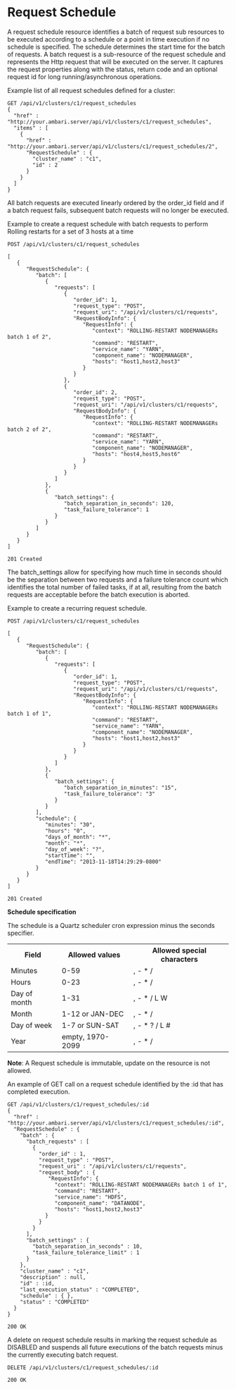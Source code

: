 <!---
Licensed to the Apache Software Foundation (ASF) under one or more
contributor license agreements. See the NOTICE file distributed with
this work for additional information regarding copyright ownership.
The ASF licenses this file to You under the Apache License, Version 2.0
(the "License"); you may not use this file except in compliance with
the License. You may obtain a copy of the License at

http://www.apache.org/licenses/LICENSE-2.0

Unless required by applicable law or agreed to in writing, software
distributed under the License is distributed on an "AS IS" BASIS,
WITHOUT WARRANTIES OR CONDITIONS OF ANY KIND, either express or implied.
See the License for the specific language governing permissions and
limitations under the License.
-->

# Request Schedule
A request schedule resource identifies a batch of request sub resources to be executed according to a schedule or a point in time execution if no schedule is specified. The schedule determines the start time for the batch of requests.
A batch request is a sub-resource of the request schedule and represents the Http request that will be executed on the server. It captures the request properties along with the status, return code and an optional request id for long running/asynchronous operations.

Example list of all request schedules defined for a cluster:

    GET /api/v1/clusters/c1/request_schedules
    {
      "href" : "http://your.ambari.server/api/v1/clusters/c1/request_schedules",
      "items" : [
        {
          "href" : "http://your.ambari.server/api/v1/clusters/c1/request_schedules/2",
          "RequestSchedule" : {
            "cluster_name" : "c1",
            "id" : 2
          }
        }
      ]
    }

All batch requests are executed linearly ordered by the order_id field and if a batch request fails, subsequent batch requests will no longer be executed.

Example to create a request schedule with batch requests to perform Rolling restarts for a set of 3 hosts at a time

    POST /api/v1/clusters/c1/request_schedules

    [
       {
          "RequestSchedule": {
             "batch": [
                {
                   "requests": [
                      {
                         "order_id": 1,
                         "request_type": "POST",
                         "request_uri": "/api/v1/clusters/c1/requests",
                         "RequestBodyInfo": {
                            "RequestInfo": {
                               "context": "ROLLING-RESTART NODEMANAGERs batch 1 of 2",
                               "command": "RESTART",
                               "service_name": "YARN",
                               "component_name": "NODEMANAGER",
                               "hosts": "host1,host2,host3"
                            }
                         }
                      },
                      {
                         "order_id": 2,
                         "request_type": "POST",
                         "request_uri": "/api/v1/clusters/c1/requests",
                         "RequestBodyInfo": {
                            "RequestInfo": {
                               "context": "ROLLING-RESTART NODEMANAGERs batch 2 of 2",
                               "command": "RESTART",
                               "service_name": "YARN",
                               "component_name": "NODEMANAGER",
                               "hosts": "host4,host5,host6"
                            }
                         }
                      }
                   ]
                },
                {
                   "batch_settings": {
                      "batch_separation_in_seconds": 120,
                      "task_failure_tolerance": 1
                   }
                }
             ]
          }
       }
    ]

    201 Created

The batch_settings allow for specifying how much time in seconds should be the separation between two requests and a failure tolerance count which identifies the total number of failed tasks, if at all, resulting from the batch requests are acceptable before the batch execution is aborted.

Example to create a recurring request schedule.

    POST /api/v1/clusters/c1/request_schedules

    [
       {
          "RequestSchedule": {
             "batch": [
                {
                   "requests": [
                      {
                         "order_id": 1,
                         "request_type": "POST",
                         "request_uri": "/api/v1/clusters/c1/requests",
                         "RequestBodyInfo": {
                            "RequestInfo": {
                               "context": "ROLLING-RESTART NODEMANAGERs batch 1 of 1",
                               "command": "RESTART",
                               "service_name": "YARN",
                               "component_name": "NODEMANAGER",
                               "hosts": "host1,host2,host3"
                            }
                         }
                      }
                   ]
                },
                {
                   "batch_settings": {
                      "batch_separation_in_minutes": "15",
                      "task_failure_tolerance": "3"
                   }
                }
             ],
             "schedule": {
                "minutes": "30",
                "hours": "0",
                "days_of_month": "*",
                "month": "*",
                "day_of_week": "?",
                "startTime": "",
                "endTime": "2013-11-18T14:29:29-0800"
             }
          }
       }
    ]

    201 Created

**Schedule specification**

The schedule is a Quartz scheduler cron expression minus the seconds specifier.

<table>
  <tr>
    <th>Field</th>
    <th>Allowed values</th>
    <th>Allowed special characters</th>
  </tr>
  <tr>
    <td>Minutes</td>
    <td>0-59</td>
    <td>, - * /</td>
  </tr>
  <tr>
    <td>Hours</td>
    <td>0-23</td>
    <td>, - * /</td>
  </tr>
  <tr>
    <td>Day of month</td>
    <td>1-31</td>
    <td>, - * / L W</td>
  </tr>
  <tr>
    <td>Month</td>
    <td>1-12 or JAN-DEC</td>
    <td>, - * /</td>
  </tr>
  <tr>
    <td>Day of week</td>
    <td>1-7 or SUN-SAT</td>
    <td>, - * ? / L #</td>
  </tr>
  <tr>
    <td>Year</td>
    <td>empty, 1970-2099</td>
    <td>, - * /</td>
  </tr>
</table>

**Note**: A Request schedule is immutable, update on the resource is not allowed.

An example of GET call on a request schedule identified by the :id that has completed execution.

    GET /api/v1/clusters/c1/request_schedules/:id
    {
      "href" : "http://your.ambari.server/api/v1/clusters/c1/request_schedules/:id",
      "RequestSchedule" : {
        "batch" : {
          "batch_requests" : [
            {
              "order_id" : 1,
              "request_type" : "POST",
              "request_uri" : "/api/v1/clusters/c1/requests",
              "request_body" : {
                 "RequestInfo": {
                   "context": "ROLLING-RESTART NODEMANAGERs batch 1 of 1",
                   "command": "RESTART",
                   "service_name": "HDFS",
                   "component_name": "DATANODE",
                   "hosts": "host1,host2,host3"
                }
              }
            }
          ],
          "batch_settings" : {
            "batch_separation_in_seconds" : 10,
            "task_failure_tolerance_limit" : 1
          }
        },
        "cluster_name" : "c1",
        "description" : null,
        "id" : :id,
        "last_execution_status" : "COMPLETED",
        "schedule" : { },
        "status" : "COMPLETED"
      }
    }

    200 OK

A delete on request schedule results in marking the request schedule as DISABLED and suspends all future executions of the batch requests minus the currently executing batch request.

    DELETE /api/v1/clusters/c1/request_schedules/:id

    200 OK





